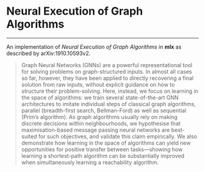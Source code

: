 # **Neural Execution of Graph Algorithms**
- - -
An implementation of *Neural Execution of Graph Algorithms* in **mlx** as described by arXiv:1910.10593v2.
> Graph Neural Networks (GNNs) are a powerful representational tool for solving problems on graph-structured inputs. In almost all cases so far, however, they have been applied to directly recovering a final solution from raw inputs, without explicit guidance on how to structure their problem-solving. Here, instead, we focus on learning in the space of algorithms: we train several state-of-the-art GNN architectures to imitate individual steps of classical graph algorithms, parallel (breadth-first search, Bellman-Ford) as well as sequential (Prim’s algorithm). As graph algorithms usually rely on making discrete decisions within neighbourhoods, we hypothesise that maximisation-based message passing neural networks are best-suited for such objectives, and validate this claim empirically. We also demonstrate how learning in the space of algorithms can yield new opportunities for positive transfer between tasks—showing how learning a shortest-path algorithm can be substantially improved when simultaneously learning a reachability algorithm.
